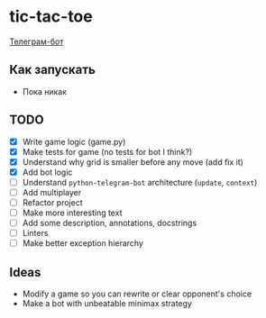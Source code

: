 # tic-tac-toe

[Телеграм-бот](https://t.me/tictactoe48573bot)

## Как запускать

- Пока никак

## TODO

- [x] Write game logic (game.py)
- [x] Make tests for game (no tests for bot I think?)
- [x] Understand why grid is smaller before any move (add fix it)
- [x] Add bot logic
- [ ] Understand `python-telegram-bot` architecture (`update`, `context`)
- [ ] Add multiplayer
- [ ] Refactor project
- [ ] Make more interesting text
- [ ] Add some description, annotations, docstrings
- [ ] Linters
- [ ] Make better exception hierarchy

## Ideas

- Modify a game so you can rewrite or clear opponent's choice
- Make a bot with unbeatable minimax strategy
